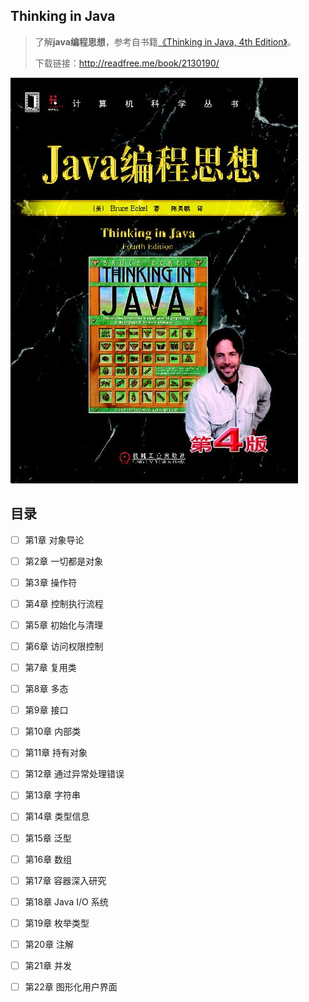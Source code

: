 ## Thinking in Java

> 了解**java编程思想**，参考自书籍[《Thinking in Java, 4th Edition》](https://book.douban.com/subject/2130190/)。
>
> 下载链接：<http://readfree.me/book/2130190/>

![img](assets/timg.jpg) 

## 目录

- [ ] 第1章 对象导论
- [ ] 第2章 一切都是对象
- [ ] 第3章 操作符
- [ ] 第4章 控制执行流程
- [ ] 第5章 初始化与清理
- [ ] 第6章 访问权限控制
- [ ] 第7章 复用类
- [ ] 第8章 多态
- [ ] 第9章 接口
- [ ] 第10章 内部类
- [ ] 第11章 持有对象
- [ ] 第12章 通过异常处理错误
- [ ] 第13章 字符串
- [ ] 第14章 类型信息
- [ ] 第15章 泛型
- [ ] 第16章 数组
- [ ] 第17章 容器深入研究
- [ ] 第18章 Java I/O 系统
- [ ] 第19章 枚举类型
- [ ] 第20章 注解
- [ ] 第21章 并发
- [ ] 第22章 图形化用户界面

